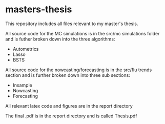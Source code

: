 # masters-thesis
This repository includes all files relevant to my master's thesis. 

All source code for the MC simulations is in the src/mc simulations folder and is futher broken down into the three algorithms:
- Autometrics
- Lasso
- BSTS

All source code for the nowcasting/forecasting is in the src/flu trends section and is further broken down into three sub sections:
- Insample
- Nowcasting
- Forecasting

All relevant latex code and figures are in the report directory

The final .pdf is in the report directory and is called Thesis.pdf
